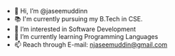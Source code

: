 - 👋 Hi, I’m @jaseemuddinn
- 📚 I'm currently pursuing my B.Tech in CSE.
- 👀 I’m interested in Software Development
- 🌱 I’m currently learning Programming Languages
- 📫 Reach through E-mail: njaseemuddin@gmail.com

<!---
jaseemuddinn/jaseemuddinn is a ✨ special ✨ repository because its `README.md` (this file) appears on your GitHub profile.
You can click the Preview link to take a look at your changes.
--->
